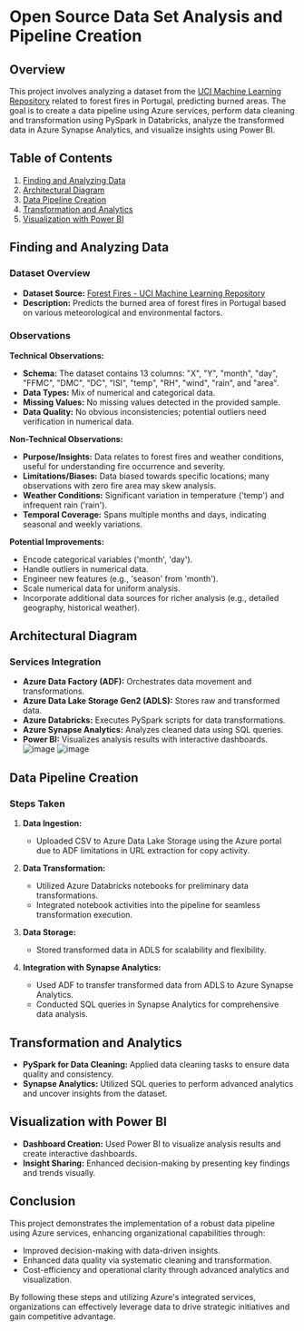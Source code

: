 # Open Source Data Set Analysis and Pipeline Creation

## Overview
This project involves analyzing a dataset from the [UCI Machine Learning Repository](https://archive.ics.uci.edu/ml/datasets/Forest+Fires) related to forest fires in Portugal, predicting burned areas. The goal is to create a data pipeline using Azure services, perform data cleaning and transformation using PySpark in Databricks, analyze the transformed data in Azure Synapse Analytics, and visualize insights using Power BI.

## Table of Contents
1. [Finding and Analyzing Data](#finding-and-analyzing-data)
2. [Architectural Diagram](#architectural-diagram)
3. [Data Pipeline Creation](#data-pipeline-creation)
4. [Transformation and Analytics](#transformation-and-analytics)
5. [Visualization with Power BI](#visualization-with-power-bi)

## Finding and Analyzing Data <a name="finding-and-analyzing-data"></a>
### Dataset Overview
- **Dataset Source:** [Forest Fires - UCI Machine Learning Repository](https://archive.ics.uci.edu/ml/datasets/Forest+Fires)
- **Description:** Predicts the burned area of forest fires in Portugal based on various meteorological and environmental factors.
  
### Observations
**Technical Observations:**
- **Schema:** The dataset contains 13 columns: "X", "Y", "month", "day", "FFMC", "DMC", "DC", "ISI", "temp", "RH", "wind", "rain", and "area".
- **Data Types:** Mix of numerical and categorical data.
- **Missing Values:** No missing values detected in the provided sample.
- **Data Quality:** No obvious inconsistencies; potential outliers need verification in numerical data.

**Non-Technical Observations:**
- **Purpose/Insights:** Data relates to forest fires and weather conditions, useful for understanding fire occurrence and severity.
- **Limitations/Biases:** Data biased towards specific locations; many observations with zero fire area may skew analysis.
- **Weather Conditions:** Significant variation in temperature ('temp') and infrequent rain ('rain').
- **Temporal Coverage:** Spans multiple months and days, indicating seasonal and weekly variations.

**Potential Improvements:**
- Encode categorical variables ('month', 'day').
- Handle outliers in numerical data.
- Engineer new features (e.g., 'season' from 'month').
- Scale numerical data for uniform analysis.
- Incorporate additional data sources for richer analysis (e.g., detailed geography, historical weather).

## Architectural Diagram
### Services Integration
- **Azure Data Factory (ADF):** Orchestrates data movement and transformations.
- **Azure Data Lake Storage Gen2 (ADLS):** Stores raw and transformed data.
- **Azure Databricks:** Executes PySpark scripts for data transformations.
- **Azure Synapse Analytics:** Analyzes cleaned data using SQL queries.
- **Power BI:** Visualizes analysis results with interactive dashboards.
![image](https://github.com/universe-of-data/azure-datapipeline-analysis/assets/74275658/2b748a26-ae84-4b1a-a205-ccc256541365)
![image](https://github.com/universe-of-data/azure-datapipeline-analysis/assets/74275658/c5c02502-daec-4156-a126-fb51ca7ec792)

## Data Pipeline Creation
### Steps Taken
1. **Data Ingestion:**
   - Uploaded CSV to Azure Data Lake Storage using the Azure portal due to ADF limitations in URL extraction for copy activity.

2. **Data Transformation:**
   - Utilized Azure Databricks notebooks for preliminary data transformations.
   - Integrated notebook activities into the pipeline for seamless transformation execution.

3. **Data Storage:**
   - Stored transformed data in ADLS for scalability and flexibility.

4. **Integration with Synapse Analytics:**
   - Used ADF to transfer transformed data from ADLS to Azure Synapse Analytics.
   - Conducted SQL queries in Synapse Analytics for comprehensive data analysis.

## Transformation and Analytics
- **PySpark for Data Cleaning:** Applied data cleaning tasks to ensure data quality and consistency.
- **Synapse Analytics:** Utilized SQL queries to perform advanced analytics and uncover insights from the dataset.

## Visualization with Power BI
- **Dashboard Creation:** Used Power BI to visualize analysis results and create interactive dashboards.
- **Insight Sharing:** Enhanced decision-making by presenting key findings and trends visually.
  
## Conclusion
This project demonstrates the implementation of a robust data pipeline using Azure services, enhancing organizational capabilities through:
- Improved decision-making with data-driven insights.
- Enhanced data quality via systematic cleaning and transformation.
- Cost-efficiency and operational clarity through advanced analytics and visualization.

By following these steps and utilizing Azure's integrated services, organizations can effectively leverage data to drive strategic initiatives and gain competitive advantage.
